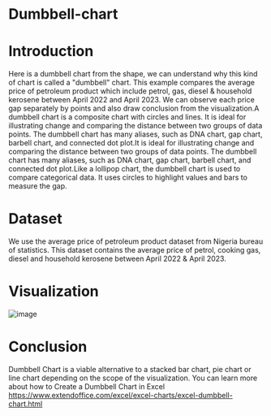 # Dumbbell-chart
# Introduction
Here is a dumbbell chart from the shape, we can understand why this kind of chart is called a "dumbbell" chart. This example compares the average price of petroleum product which include petrol, gas, diesel & household kerosene between April 2022 and April 2023. We can observe each price gap separately by points and also draw conclusion from the visualization.A dumbbell chart is a composite chart with circles and lines. It is ideal for illustrating change and comparing the distance between two groups of data points. The dumbbell chart has many aliases, such as DNA chart, gap chart, barbell chart, and connected dot plot.It is ideal for illustrating change and comparing the distance between two groups of data points. The dumbbell chart has many aliases, such as DNA chart, gap chart, barbell chart, and connected dot plot.Like a lollipop chart, the dumbbell chart is used to compare categorical data. It uses circles to highlight values and bars to measure the gap.
# Dataset
We use the average price of petroleum product dataset from Nigeria bureau of statistics. This dataset contains the average price of petrol, cooking gas, diesel and household kerosene between April 2022 & April 2023.
# Visualization
![image](https://github.com/rotland/Dumbbell-chart/assets/65259178/d39dc22e-51da-4705-bbdf-fd842917fc29)
# Conclusion
Dumbbell Chart is a viable alternative to a stacked bar chart, pie chart or line chart depending on the scope of the visualization.
You can learn more about how to Create a Dumbbell Chart in Excel https://www.extendoffice.com/excel/excel-charts/excel-dumbbell-chart.html
